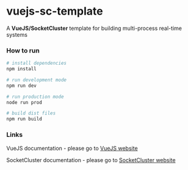 # vuejs-sc-template

A **VueJS/SocketCluster** template for building multi-process real-time systems

### How to run

``` bash
# install dependencies
npm install

# run development mode
npm run dev

# run production mode
node run prod

# build dist files
npm run build
```

### Links

VueJS documentation - please go to [VueJS website](https://vuejs.org/guide/)

SocketCluster documentation - please go to [SocketCluster website](https://socketcluster.io/#!/docs)
